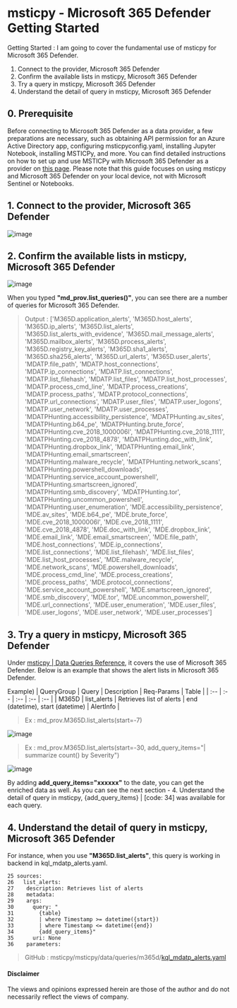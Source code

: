 # msticpy - Microsoft 365 Defender Getting Started
Getting Started : I am going to cover the fundamental use of msticpy for Microsoft 365 Defender.<br>

1. Connect to the provider, Microsoft 365 Defender
2. Confirm the available lists in msticpy, Microsoft 365 Defender
3. Try a query in msticpy, Microsoft 365 Defender
4. Understand the detail of query in msticpy, Microsoft 365 Defender

## 0. Prerequisite

Before connecting to Microsoft 365 Defender as a data provider, a few preparations are necessary, such as obtaining API permission for an Azure Active Directory app, configuring msticpyconfig.yaml, installing Jupyter Notebook, installing MSTICPy, and more. You can find detailed instructions on how to set up and use MSTICPy with Microsoft 365 Defender as a provider on [this page](https://msticpy.readthedocs.io/en/latest/data_acquisition/DataProv-MSDefender.html). Please note that this guide focuses on using msticpy and Microsoft 365 Defender on your local device, not with Microsoft Sentinel or Notebooks.

## 1. Connect to the provider, Microsoft 365 Defender
![image](https://user-images.githubusercontent.com/120234772/218461249-e3fc945d-4d49-471b-8b04-ea0bc6332d37.png)

## 2. Confirm the available lists in msticpy, Microsoft 365 Defender 
![image](https://user-images.githubusercontent.com/120234772/218461392-97fa287a-94ec-40a0-a229-5d200a963ef4.png)

  When you typed **"md_prov.list_queries()"**, you can see there are a number of queries for Microsoft 365 Defender.
> Output :
['M365D.application_alerts',
 'M365D.host_alerts',
 'M365D.ip_alerts',
 'M365D.list_alerts',
 'M365D.list_alerts_with_evidence',
 'M365D.mail_message_alerts',
 'M365D.mailbox_alerts',
 'M365D.process_alerts',
 'M365D.registry_key_alerts',
 'M365D.sha1_alerts',
 'M365D.sha256_alerts',
 'M365D.url_alerts',
 'M365D.user_alerts',
 'MDATP.file_path',
 'MDATP.host_connections',
 'MDATP.ip_connections',
 'MDATP.list_connections',
 'MDATP.list_filehash',
 'MDATP.list_files',
 'MDATP.list_host_processes',
 'MDATP.process_cmd_line',
 'MDATP.process_creations',
 'MDATP.process_paths',
 'MDATP.protocol_connections',
 'MDATP.url_connections',
 'MDATP.user_files',
 'MDATP.user_logons',
 'MDATP.user_network',
 'MDATP.user_processes',
 'MDATPHunting.accessibility_persistence',
 'MDATPHunting.av_sites',
 'MDATPHunting.b64_pe',
 'MDATPHunting.brute_force',
 'MDATPHunting.cve_2018_1000006l',
 'MDATPHunting.cve_2018_1111',
 'MDATPHunting.cve_2018_4878',
 'MDATPHunting.doc_with_link',
 'MDATPHunting.dropbox_link',
 'MDATPHunting.email_link',
 'MDATPHunting.email_smartscreen',
 'MDATPHunting.malware_recycle',
 'MDATPHunting.network_scans',
 'MDATPHunting.powershell_downloads',
 'MDATPHunting.service_account_powershell',
 'MDATPHunting.smartscreen_ignored',
 'MDATPHunting.smb_discovery',
 'MDATPHunting.tor',
 'MDATPHunting.uncommon_powershell',
 'MDATPHunting.user_enumeration',
 'MDE.accessibility_persistence',
 'MDE.av_sites',
 'MDE.b64_pe',
 'MDE.brute_force',
 'MDE.cve_2018_1000006l',
 'MDE.cve_2018_1111',
 'MDE.cve_2018_4878',
 'MDE.doc_with_link',
 'MDE.dropbox_link',
 'MDE.email_link',
 'MDE.email_smartscreen',
 'MDE.file_path',
 'MDE.host_connections',
 'MDE.ip_connections',
 'MDE.list_connections',
 'MDE.list_filehash',
 'MDE.list_files',
 'MDE.list_host_processes',
 'MDE.malware_recycle',
 'MDE.network_scans',
 'MDE.powershell_downloads',
 'MDE.process_cmd_line',
 'MDE.process_creations',
 'MDE.process_paths',
 'MDE.protocol_connections',
 'MDE.service_account_powershell',
 'MDE.smartscreen_ignored',
 'MDE.smb_discovery',
 'MDE.tor',
 'MDE.uncommon_powershell',
 'MDE.url_connections',
 'MDE.user_enumeration',
 'MDE.user_files',
 'MDE.user_logons',
 'MDE.user_network',
 'MDE.user_processes']

## 3. Try a query in msticpy, Microsoft 365 Defender
Under [msticpy | Data Queries Reference](https://msticpy.readthedocs.io/en/latest/data_acquisition/DataQueries.html#queries-for-microsoft-365-defender), it covers the use of Microsoft 365 Defender. Below is an example that shows the alert lists in Microsoft 365 Defender.

Example) 
| QueryGroup | Query | Description | Req-Params | Table | 
| :-- | :-- | :-- | :-- | :-- |
| M365D | list_alerts | Retrieves list of alerts | end (datetime), start (datetime) | AlertInfo |
> Ex : md_prov.M365D.list_alerts(start=-7)

![image](https://user-images.githubusercontent.com/120234772/218467980-43b40976-1d28-4149-824b-4e24bb17a172.png)


> Ex : md_prov.M365D.list_alerts(start=-30, add_query_items="| summarize count() by Severity")

![image](https://user-images.githubusercontent.com/120234772/219263196-a71de44e-862a-49d6-86e9-4d9c59f3432f.png)

By adding **add_query_items="xxxxxx"** to the date, you can get the enriched data as well. As you can see the next section - 4. Understand the detail of query in msticpy, {add_query_items} | [code: 34] was available for each query. 

## 4. Understand the detail of query in msticpy, Microsoft 365 Defender
For instance, when you use **"M365D.list_alerts"**, this query is working in backend in kql_mdatp_alerts.yaml.

```
25 sources:
26   list_alerts:
27    description: Retrieves list of alerts
28    metadata:
29    args:
30      query: "
31        {table}
32        | where Timestamp >= datetime({start})
33        | where Timestamp <= datetime({end})
34        {add_query_items}"
35      uri: None
36    parameters:
 ```
> GitHub : msticpy/msticpy/data/queries/m365d/[kql_mdatp_alerts.yaml](https://github.com/microsoft/msticpy/blob/main/msticpy/data/queries/m365d/kql_mdatp_alerts.yaml)

#### Disclaimer 
The views and opinions expressed herein are those of the author and do not necessarily reflect the views of company.
